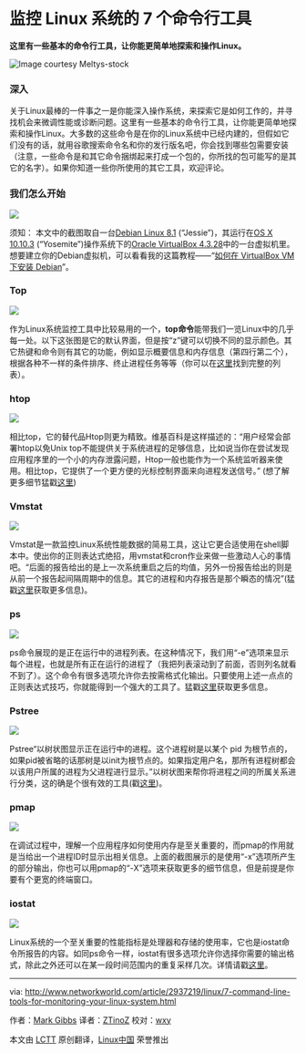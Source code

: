 监控 Linux 系统的 7 个命令行工具
================================================================================
**这里有一些基本的命令行工具，让你能更简单地探索和操作Linux。**

![Image courtesy Meltys-stock](http://images.techhive.com/images/article/2015/06/command-line-tools-monitoring-linux-system-1-100591899-orig.png)

### 深入 ###

关于Linux最棒的一件事之一是你能深入操作系统，来探索它是如何工作的，并寻找机会来微调性能或诊断问题。这里有一些基本的命令行工具，让你能更简单地探索和操作Linux。大多数的这些命令是在你的Linux系统中已经内建的，但假如它们没有的话，就用谷歌搜索命令名和你的发行版名吧，你会找到哪些包需要安装（注意，一些命令是和其它命令捆绑起来打成一个包的，你所找的包可能写的是其它的名字）。如果你知道一些你所使用的其它工具，欢迎评论。


### 我们怎么开始 ###

![](http://images.techhive.com/images/article/2015/06/command-line-tools-monitoring-linux-system-2-100591901-orig.png)

须知： 本文中的截图取自一台[Debian Linux 8.1][1] (“Jessie”)，其运行在[OS X 10.10.3][3] (“Yosemite”)操作系统下的[Oracle VirtualBox 4.3.28][2]中的一台虚拟机里。想要建立你的Debian虚拟机，可以看看我的这篇教程——“[如何在 VirtualBox VM 下安装 Debian][4]”。


### Top ###

![](http://images.techhive.com/images/article/2015/06/command-line-tools-monitoring-linux-system-3-100591902-orig.png)

作为Linux系统监控工具中比较易用的一个，**top命令**能带我们一览Linux中的几乎每一处。以下这张图是它的默认界面，但是按“z”键可以切换不同的显示颜色。其它热键和命令则有其它的功能，例如显示概要信息和内存信息（第四行第二个），根据各种不一样的条件排序、终止进程任务等等（你可以在[这里][5]找到完整的列表）。


### htop ###

![](http://images.techhive.com/images/article/2015/06/command-line-tools-monitoring-linux-system-4-100591904-orig.png)

相比top，它的替代品Htop则更为精致。维基百科是这样描述的：“用户经常会部署htop以免Unix top不能提供关于系统进程的足够信息，比如说当你在尝试发现应用程序里的一个小的内存泄露问题，Htop一般也能作为一个系统监听器来使用。相比top，它提供了一个更方便的光标控制界面来向进程发送信号。” (想了解更多细节猛戳[这里][6])


### Vmstat ###

![](http://images.techhive.com/images/article/2015/06/command-line-tools-monitoring-linux-system-5-100591903-orig.png)

Vmstat是一款监控Linux系统性能数据的简易工具，这让它更合适使用在shell脚本中。使出你的正则表达式绝招，用vmstat和cron作业来做一些激动人心的事情吧。“后面的报告给出的是上一次系统重启之后的均值，另外一份报告给出的则是从前一个报告起间隔周期中的信息。其它的进程和内存报告是那个瞬态的情况”(猛戳[这里][7]获取更多信息)。

### ps ###

![](http://images.techhive.com/images/article/2015/06/command-line-tools-monitoring-linux-system-6-100591905-orig.png)

ps命令展现的是正在运行中的进程列表。在这种情况下，我们用“-e”选项来显示每个进程，也就是所有正在运行的进程了（我把列表滚动到了前面，否则列名就看不到了）。这个命令有很多选项允许你去按需格式化输出。只要使用上述一点点的正则表达式技巧，你就能得到一个强大的工具了。猛戳[这里][8]获取更多信息。

### Pstree ###

![](http://images.techhive.com/images/article/2015/06/command-line-tools-monitoring-linux-system-7-100591906-orig.png)

Pstree“以树状图显示正在运行中的进程。这个进程树是以某个 pid 为根节点的，如果pid被省略的话那树是以init为根节点的。如果指定用户名，那所有进程树都会以该用户所属的进程为父进程进行显示。”以树状图来帮你将进程之间的所属关系进行分类，这的确是个很有效的工具(戳[这里][9])。

### pmap ###

![](http://images.techhive.com/images/article/2015/06/command-line-tools-monitoring-linux-system-8-100591907-orig.png)

在调试过程中，理解一个应用程序如何使用内存是至关重要的，而pmap的作用就是当给出一个进程ID时显示出相关信息。上面的截图展示的是使用“-x”选项所产生的部分输出，你也可以用pmap的“-X”选项来获取更多的细节信息，但是前提是你要有个更宽的终端窗口。

### iostat ###

![](http://images.techhive.com/images/article/2015/06/command-line-tools-monitoring-linux-system-9-100591900-orig.png)

Linux系统的一个至关重要的性能指标是处理器和存储的使用率，它也是iostat命令所报告的内容。如同ps命令一样，iostat有很多选项允许你选择你需要的输出格式，除此之外还可以在某一段时间范围内的重复采样几次。详情请戳[这里][10]。

--------------------------------------------------------------------------------

via: http://www.networkworld.com/article/2937219/linux/7-command-line-tools-for-monitoring-your-linux-system.html

作者：[Mark Gibbs][a]
译者：[ZTinoZ](https://github.com/ZTinoZ)
校对：[wxy](https://github.com/wxy)

本文由 [LCTT](https://github.com/LCTT/TranslateProject) 原创翻译，[Linux中国](https://linux.cn/) 荣誉推出

[a]:http://www.networkworld.com/author/Mark-Gibbs/
[1]:https://www.debian.org/releases/stable/
[2]:https://www.virtualbox.org/
[3]:http://www.apple.com/osx/
[4]:http://www.networkworld.com/article/2937148/how-to-install-debian-linux-8-1-in-a-virtualbox-vm
[5]:http://linux.die.net/man/1/top
[6]:http://linux.die.net/man/1/htop
[7]:http://linuxcommand.org/man_pages/vmstat8.html
[8]:http://linux.die.net/man/1/ps
[9]:http://linux.die.net/man/1/pstree
[10]:http://linux.die.net/man/1/iostat
